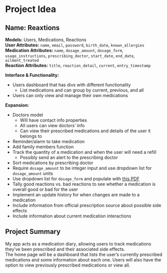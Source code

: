 # Project Idea

## Name: Reaxtions

**Models:** Users, Medications, Reactions<br>
**User Attributes:** `name`, `email`, `password`, `birth_date`, `known_allergies`<br>
**Medication Attributes:** `name`, `dosage_amount`, `dosage_form`, `usage_instructions`, `prescribing_doctor`, `start_date`, `end_date`, `ailment_treated`<br>
**Reaction Attributes:** `title`, `reaction_detail`, `current`, `entry_timestamp`<br>

**Interface & Functionality:**

- Users dashboard that has divs with different functionality
  - List medications and can group by current, previous, and all
- Users can only view and manage their own medications

**Expansion:**

- Doctors model
  - Will have contact info properties
  - All users can view doctors’ info
  - Can view their prescribed medications and details of the user it belongs to
- Reminder/alarm to take medication
- Add family members function
- Track the quantity of a medication and when the user will need a refill
  - Possibly send an alert to the prescribing doctor
- Sort medications by prescribing doctor
- Require `dosage_amount` to be integer input and use dropdown list for `dosage_amount` units
- Use dropdown list for `dosage_form` and populate with [this PDF](http://www.srmuniv.ac.in/sites/default/files/downloads/Dosage_forms.pdf)
- Tally good reactions vs. bad reactions to see whether a medication is overall good or bad for the user
- Implement an update history for when changes are made to a medication
- Include information from official prescription source about possible side effects
- Include information about current medication interactions

## Project Summary

My app acts as a medication diary, allowing users to track medications they’ve been prescribed and their associated side effects.<br>
The home page will be a dashboard that lists the user’s currently prescribed medications and some information about each one. Users will also have the option to view previously prescribed medications or view all.
